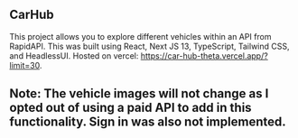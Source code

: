 ## CarHub

This project allows you to explore different vehicles within an API from RapidAPI. This was built using React, Next JS 13, TypeScript, Tailwind CSS, and HeadlessUI. Hosted on vercel: https://car-hub-theta.vercel.app/?limit=30.

## Note: The vehicle images will not change as I opted out of using a paid API to add in this functionality. Sign in was also not implemented.

